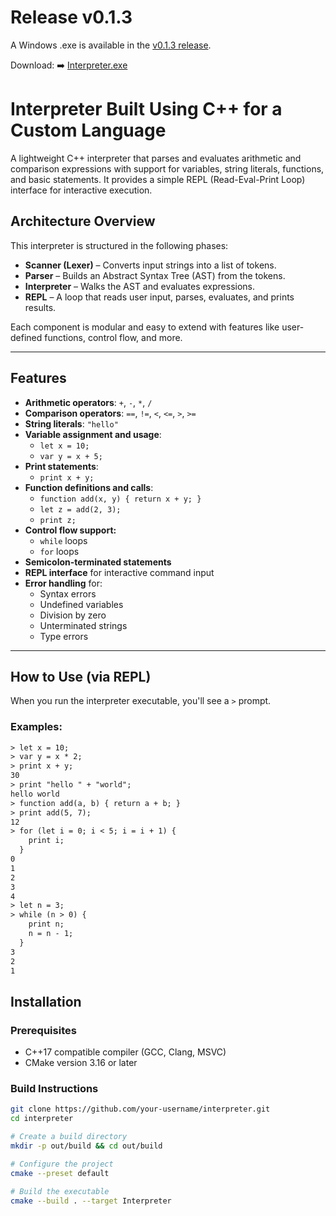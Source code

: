 # Release v0.1.3

A Windows .exe is available in the [v0.1.3 release](https://github.com/abhiraj-kale/Interpreter/releases/tag/v0.1.3).

Download:
➡️ [Interpreter.exe](https://github.com/abhiraj-kale/Interpreter/releases/tag/v0.1.3)

# Interpreter Built Using C++ for a Custom Language

 A lightweight C++ interpreter that parses and evaluates arithmetic and comparison expressions with support for variables, string literals, functions, and basic statements. It provides a simple REPL (Read-Eval-Print Loop) interface for interactive execution.

## Architecture Overview

This interpreter is structured in the following phases:

- **Scanner (Lexer)** – Converts input strings into a list of tokens.
- **Parser** – Builds an Abstract Syntax Tree (AST) from the tokens.
- **Interpreter** – Walks the AST and evaluates expressions.
- **REPL** – A loop that reads user input, parses, evaluates, and prints results.

Each component is modular and easy to extend with features like user-defined functions, control flow, and more.

---

## Features

- **Arithmetic operators**: `+`, `-`, `*`, `/`
- **Comparison operators**: `==`, `!=`, `<`, `<=`, `>`, `>=`
- **String literals**: `"hello"`
- **Variable assignment and usage**:
  - `let x = 10;`
  - `var y = x + 5;`
- **Print statements**:
  - `print x + y;`
- **Function definitions and calls**:
  - `function add(x, y) { return x + y; }`
  - `let z = add(2, 3);`
  - `print z;`
- **Control flow support:**
  - `while` loops
  - `for` loops
- **Semicolon-terminated statements**
- **REPL interface** for interactive command input
- **Error handling** for:
  - Syntax errors
  - Undefined variables
  - Division by zero
  - Unterminated strings
  - Type errors
---

## How to Use (via REPL)

When you run the interpreter executable, you'll see a `>` prompt.

### Examples:

```txt
> let x = 10;
> var y = x * 2;
> print x + y;
30
> print "hello " + "world";
hello world
> function add(a, b) { return a + b; }
> print add(5, 7);
12
> for (let i = 0; i < 5; i = i + 1) {
    print i;
  }
0
1
2
3
4
> let n = 3;
> while (n > 0) {
    print n;
    n = n - 1;
  }
3
2
1
```
## Installation

### Prerequisites

- C++17 compatible compiler (GCC, Clang, MSVC)
- CMake version 3.16 or later

### Build Instructions

```bash
git clone https://github.com/your-username/interpreter.git
cd interpreter

# Create a build directory
mkdir -p out/build && cd out/build

# Configure the project
cmake --preset default

# Build the executable
cmake --build . --target Interpreter
```
